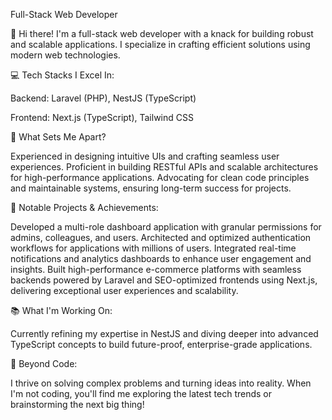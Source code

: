 Full-Stack Web Developer

👋 Hi there! I'm a full-stack web developer with a knack for building robust and scalable applications. I specialize in crafting efficient solutions using modern web technologies.


💻 Tech Stacks I Excel In:

Backend: Laravel (PHP), NestJS (TypeScript)

Frontend: Next.js (TypeScript), Tailwind CSS


🚀 What Sets Me Apart?

Experienced in designing intuitive UIs and crafting seamless user experiences.
Proficient in building RESTful APIs and scalable architectures for high-performance applications.
Advocating for clean code principles and maintainable systems, ensuring long-term success for projects.


🌟 Notable Projects & Achievements:

Developed a multi-role dashboard application with granular permissions for admins, colleagues, and users.
Architected and optimized authentication workflows for applications with millions of users.
Integrated real-time notifications and analytics dashboards to enhance user engagement and insights.
Built high-performance e-commerce platforms with seamless backends powered by Laravel and SEO-optimized frontends using Next.js, delivering exceptional user experiences and scalability.


📚 What I'm Working On:

Currently refining my expertise in NestJS and diving deeper into advanced TypeScript concepts to build future-proof, enterprise-grade applications.


🌱 Beyond Code:

I thrive on solving complex problems and turning ideas into reality. When I'm not coding, you'll find me exploring the latest tech trends or brainstorming the next big thing!
